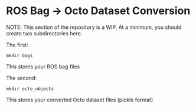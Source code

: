 # ROS Bag -> Octo Dataset Conversion 
NOTE: This section of the repository is a WIP. At a minimum, you should create two subdirectories here. 

The first: 
```
mkdir bags
```

This stores your ROS bag files 

The second: 
```
mkdir octo_objects
```

This stores your converted Octo dataset files (pickle format) 

